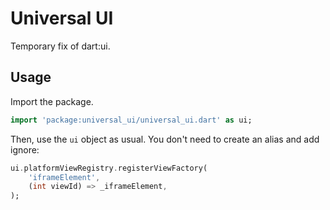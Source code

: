 # Universal UI

Temporary fix of dart:ui. 

## Usage

Import the package.

```dart
import 'package:universal_ui/universal_ui.dart' as ui;
```

Then, use the `ui` object as usual. You don't need to create an alias and
add ignore:

```dart
ui.platformViewRegistry.registerViewFactory(
    'iframeElement',
    (int viewId) => _iframeElement,
);
```